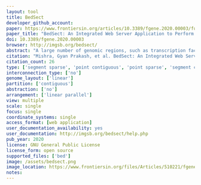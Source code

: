 ```yaml
---
layout: tool
title: BedSect
developer_github_account:
paper: https://www.frontiersin.org/articles/10.3389/fgene.2020.00003/full
paper_title: "BedSect: An Integrated Web Server Application to Perform Intersection, Visualization, and Functional Annotation of Genomic Regions From Multiple Datasets"
doi: 10.3389/fgene.2020.00003
browser: http://imgsb.org/bedsect/
abstract: "A large number of genomic regions, such as transcription factor binding sites (TFBSs) captured from next generation sequencing (NGS) data analyses or those available from the public resource database ENCODE, are generally overlapped to answer a variety of biological questions. Though several command-line tools are available to perform such an analysis, there is a notable lack of an integrated webserver application with which to identify genomic region intersections, generate publication-ready plots depicting subsets of the overlapped regions, and perform functional annotation. Thus, there is an ardent need for a comprehensive and user-friendly webserver application that allows the users to either upload multiple datasets or select from the integrated Gene Transcription Regulation Database (GTRD). We thus introduce BedSect (http://imgsb.org/bedsect/.), which not only fulfils the above criteria but also performs intersection analysis along with visualization of the intersection regions as an UpSet and correlation plot using the integrated Shiny application. Moreover, analyses, including functional annotation, gene ontology, and biological pathways enrichment for the identified unique and intersected genomic regions, can also be performed using the integrated GREAT tool. To view the genomic regions in the genome browser, the inbuilt hyperlink for UCSC can redirect the user to visualize the results as custom tracks."
citation: "Mishra, Gyan Prakash, et al. BedSect: An Integrated Web Server Application to Perform Intersection, Visualization, and Functional Annotation of Genomic Regions From Multiple Datasets. Frontiers in Genetics 11 (2020): 3."
citation_count: 26
type: ['segment sparse', 'point contiguous', 'point sparse', 'segment contiguous']
interconnection_type: ['no']
genome_layout: ['linear']
partition: ['contiguous']
abstraction: ['no']
arrangement: ['linear parallel']
view: multiple
scale: single
focus: single
coordinate_systems: single
access_format: [web application]
user_documentation_availability: yes
user_documentation: http://imgsb.org/bedsect/help.php
pub_year: 2020
license: GNU General Public License
license_form: open source
supported_files: ['bed']
image: /assets/bedsect.png
image_location: https://www.frontiersin.org/files/Articles/510221/fgene-11-00003-HTML/image_m/fgene-11-00003-g002.jpg
notes:
---
```

